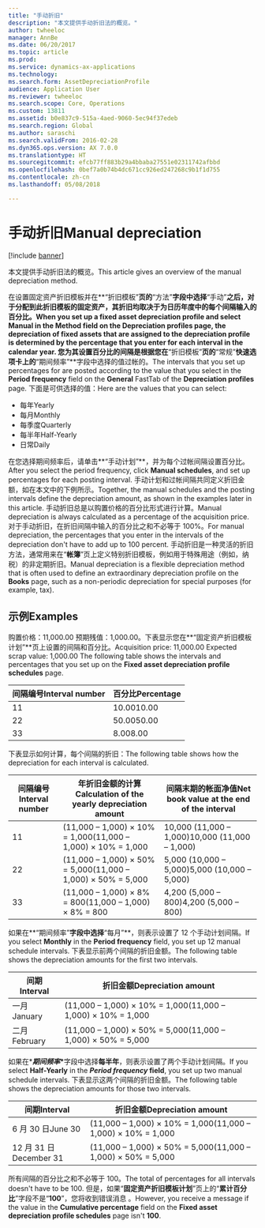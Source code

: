 ```yaml
---
title: "手动折旧"
description: "本文提供手动折旧法的概览。"
author: twheeloc
manager: AnnBe
ms.date: 06/20/2017
ms.topic: article
ms.prod: 
ms.service: dynamics-ax-applications
ms.technology: 
ms.search.form: AssetDepreciationProfile
audience: Application User
ms.reviewer: twheeloc
ms.search.scope: Core, Operations
ms.custom: 13811
ms.assetid: b0e837c9-515a-4aed-9060-5ec94f37edeb
ms.search.region: Global
ms.author: saraschi
ms.search.validFrom: 2016-02-28
ms.dyn365.ops.version: AX 7.0.0
ms.translationtype: HT
ms.sourcegitcommit: efcb77ff883b29a4bbaba27551e02311742afbbd
ms.openlocfilehash: 0bef7a0b74b4dc671cc926ed247268c9b1f1d755
ms.contentlocale: zh-cn
ms.lasthandoff: 05/08/2018

---
```


# <a name="manual-depreciation"></a><span data-ttu-id="1fd7e-103">手动折旧</span><span class="sxs-lookup"><span data-stu-id="1fd7e-103">Manual depreciation</span></span>

[!include [banner](../includes/banner.md)]

<span data-ttu-id="1fd7e-104">本文提供手动折旧法的概览。</span><span class="sxs-lookup"><span data-stu-id="1fd7e-104">This article gives an overview of the manual depreciation method.</span></span>

<span data-ttu-id="1fd7e-105">在设置固定资产折旧模板并在**“折旧模板”**页的**“方法”**字段中选择**“手动”**之后，对于分配到此折旧模板的固定资产，其折旧均取决于为日历年度中的每个间隔输入的百分比。</span><span class="sxs-lookup"><span data-stu-id="1fd7e-105">When you set up a fixed asset depreciation profile and select **Manual** in the **Method** field on the **Depreciation profiles** page, the depreciation of fixed assets that are assigned to the depreciation profile is determined by the percentage that you enter for each interval in the calendar year.</span></span> <span data-ttu-id="1fd7e-106">您为其设置百分比的间隔是根据您在**“折旧模板”**页的**“常规”**快速选项卡上的**“期间频率”**字段中选择的值过帐的。</span><span class="sxs-lookup"><span data-stu-id="1fd7e-106">The intervals that you set up percentages for are posted according to the value that you select in the **Period frequency** field on the **General** FastTab of the **Depreciation profiles** page.</span></span> <span data-ttu-id="1fd7e-107">下面是可供选择的值：</span><span class="sxs-lookup"><span data-stu-id="1fd7e-107">Here are the values that you can select:</span></span>

-   <span data-ttu-id="1fd7e-108">每年</span><span class="sxs-lookup"><span data-stu-id="1fd7e-108">Yearly</span></span>
-   <span data-ttu-id="1fd7e-109">每月</span><span class="sxs-lookup"><span data-stu-id="1fd7e-109">Monthly</span></span>
-   <span data-ttu-id="1fd7e-110">每季度</span><span class="sxs-lookup"><span data-stu-id="1fd7e-110">Quarterly</span></span>
-   <span data-ttu-id="1fd7e-111">每半年</span><span class="sxs-lookup"><span data-stu-id="1fd7e-111">Half-Yearly</span></span>
-   <span data-ttu-id="1fd7e-112">日常</span><span class="sxs-lookup"><span data-stu-id="1fd7e-112">Daily</span></span>

<span data-ttu-id="1fd7e-113">在您选择期间频率后，请单击**“手动计划”**，并为每个过帐间隔设置百分比。</span><span class="sxs-lookup"><span data-stu-id="1fd7e-113">After you select the period frequency, click **Manual schedules**, and set up percentages for each posting interval.</span></span> <span data-ttu-id="1fd7e-114">手动计划和过帐间隔共同定义折旧金额，如在本文中的下例所示。</span><span class="sxs-lookup"><span data-stu-id="1fd7e-114">Together, the manual schedules and the posting intervals define the depreciation amount, as shown in the examples later in this article.</span></span> <span data-ttu-id="1fd7e-115">手动折旧总是以购置价格的百分比形式进行计算。</span><span class="sxs-lookup"><span data-stu-id="1fd7e-115">Manual depreciation is always calculated as a percentage of the acquisition price.</span></span> <span data-ttu-id="1fd7e-116">对于手动折旧，在折旧间隔中输入的百分比之和不必等于 100%。</span><span class="sxs-lookup"><span data-stu-id="1fd7e-116">For manual depreciation, the percentages that you enter in the intervals of the depreciation don't have to add up to 100 percent.</span></span> <span data-ttu-id="1fd7e-117">手动折旧是一种灵活的折旧方法，通常用来在“**帐簿**”页上定义特别折旧模板，例如用于特殊用途（例如，纳税）的非定期折旧。</span><span class="sxs-lookup"><span data-stu-id="1fd7e-117">Manual depreciation is a flexible depreciation method that is often used to define an extraordinary depreciation profile on the **Books** page, such as a non-periodic depreciation for special purposes (for example, tax).</span></span>

## <a name="examples"></a><span data-ttu-id="1fd7e-118">示例</span><span class="sxs-lookup"><span data-stu-id="1fd7e-118">Examples</span></span>
<span data-ttu-id="1fd7e-119">购置价格：11,000.00 预期残值：1,000.00。下表显示您在**“固定资产折旧模板计划”**页上设置的间隔和百分比。</span><span class="sxs-lookup"><span data-stu-id="1fd7e-119">Acquisition price: 11,000.00 Expected scrap value: 1,000.00 The following table shows the intervals and percentages that you set up on the **Fixed asset depreciation profile schedules** page.</span></span>

| <span data-ttu-id="1fd7e-120">间隔编号</span><span class="sxs-lookup"><span data-stu-id="1fd7e-120">Interval number</span></span> | <span data-ttu-id="1fd7e-121">百分比</span><span class="sxs-lookup"><span data-stu-id="1fd7e-121">Percentage</span></span> |
|-----------------|------------|
| <span data-ttu-id="1fd7e-122">1</span><span class="sxs-lookup"><span data-stu-id="1fd7e-122">1</span></span>               | <span data-ttu-id="1fd7e-123">10.00</span><span class="sxs-lookup"><span data-stu-id="1fd7e-123">10.00</span></span>      |
| <span data-ttu-id="1fd7e-124">2</span><span class="sxs-lookup"><span data-stu-id="1fd7e-124">2</span></span>               | <span data-ttu-id="1fd7e-125">50.00</span><span class="sxs-lookup"><span data-stu-id="1fd7e-125">50.00</span></span>      |
| <span data-ttu-id="1fd7e-126">3</span><span class="sxs-lookup"><span data-stu-id="1fd7e-126">3</span></span>               | <span data-ttu-id="1fd7e-127">8.00</span><span class="sxs-lookup"><span data-stu-id="1fd7e-127">8.00</span></span>       |

<span data-ttu-id="1fd7e-128">下表显示如何计算，每个间隔的折旧：</span><span class="sxs-lookup"><span data-stu-id="1fd7e-128">The following table shows how the depreciation for each interval is calculated.</span></span>

|  <span data-ttu-id="1fd7e-129">间隔编号</span><span class="sxs-lookup"><span data-stu-id="1fd7e-129">Interval number</span></span> | <span data-ttu-id="1fd7e-130">年折旧金额的计算</span><span class="sxs-lookup"><span data-stu-id="1fd7e-130">Calculation of the yearly depreciation amount</span></span> | <span data-ttu-id="1fd7e-131">间隔末期的帐面净值</span><span class="sxs-lookup"><span data-stu-id="1fd7e-131">Net book value at the end of the interval</span></span> |
|------------------|-----------------------------------------------|-------------------------------------------|
| <span data-ttu-id="1fd7e-132">1</span><span class="sxs-lookup"><span data-stu-id="1fd7e-132">1</span></span>                | <span data-ttu-id="1fd7e-133">(11,000 – 1,000) × 10% = 1,000</span><span class="sxs-lookup"><span data-stu-id="1fd7e-133">(11,000 – 1,000) × 10% = 1,000</span></span>                | <span data-ttu-id="1fd7e-134">10,000 (11,000 – 1,000)</span><span class="sxs-lookup"><span data-stu-id="1fd7e-134">10,000 (11,000 – 1,000)</span></span>                   |
| <span data-ttu-id="1fd7e-135">2</span><span class="sxs-lookup"><span data-stu-id="1fd7e-135">2</span></span>                | <span data-ttu-id="1fd7e-136">(11,000 – 1,000) × 50% = 5,000</span><span class="sxs-lookup"><span data-stu-id="1fd7e-136">(11,000 – 1,000) × 50% = 5,000</span></span>                | <span data-ttu-id="1fd7e-137">5,000 (10,000 – 5,000)</span><span class="sxs-lookup"><span data-stu-id="1fd7e-137">5,000 (10,000 – 5,000)</span></span>                    |
| <span data-ttu-id="1fd7e-138">3</span><span class="sxs-lookup"><span data-stu-id="1fd7e-138">3</span></span>                | <span data-ttu-id="1fd7e-139">(11,000 – 1,000) × 8% = 800</span><span class="sxs-lookup"><span data-stu-id="1fd7e-139">(11,000 – 1,000) × 8% = 800</span></span>                   | <span data-ttu-id="1fd7e-140">4,200 (5,000 – 800)</span><span class="sxs-lookup"><span data-stu-id="1fd7e-140">4,200 (5,000 – 800)</span></span>                       |

<span data-ttu-id="1fd7e-141">如果在**“期间频率”**字段中选择**“每月”**，则表示设置了 12 个手动计划间隔。</span><span class="sxs-lookup"><span data-stu-id="1fd7e-141">If you select **Monthly** in the **Period frequency** field, you set up 12 manual schedule intervals.</span></span> <span data-ttu-id="1fd7e-142">下表显示前两个间隔的折旧金额。</span><span class="sxs-lookup"><span data-stu-id="1fd7e-142">The following table shows the depreciation amounts for the first two intervals.</span></span>

| <span data-ttu-id="1fd7e-143">间期</span><span class="sxs-lookup"><span data-stu-id="1fd7e-143">Interval</span></span> | <span data-ttu-id="1fd7e-144">折旧金额</span><span class="sxs-lookup"><span data-stu-id="1fd7e-144">Depreciation amount</span></span>            |
|----------|--------------------------------|
| <span data-ttu-id="1fd7e-145">一月</span><span class="sxs-lookup"><span data-stu-id="1fd7e-145">January</span></span>  | <span data-ttu-id="1fd7e-146">(11,000 – 1,000) × 10% = 1,000</span><span class="sxs-lookup"><span data-stu-id="1fd7e-146">(11,000 – 1,000) × 10% = 1,000</span></span> |
| <span data-ttu-id="1fd7e-147">二月</span><span class="sxs-lookup"><span data-stu-id="1fd7e-147">February</span></span> | <span data-ttu-id="1fd7e-148">(11,000 – 1,000) × 50% = 5,000</span><span class="sxs-lookup"><span data-stu-id="1fd7e-148">(11,000 – 1,000) × 50% = 5,000</span></span> |

<span data-ttu-id="1fd7e-149">如果在*<strong><em>期间频率</em>*</strong>字段中选择<strong>每半年</strong>，则表示设置了两个手动计划间隔。</span><span class="sxs-lookup"><span data-stu-id="1fd7e-149">If you select <strong>Half-Yearly</strong> in the *<strong><em>Period frequency</em>* field</strong>, you set up two manual schedule intervals.</span></span> <span data-ttu-id="1fd7e-150">下表显示这两个间隔的折旧金额。</span><span class="sxs-lookup"><span data-stu-id="1fd7e-150">The following table shows the depreciation amounts for those two intervals.</span></span>

| <span data-ttu-id="1fd7e-151">间期</span><span class="sxs-lookup"><span data-stu-id="1fd7e-151">Interval</span></span>    | <span data-ttu-id="1fd7e-152">折旧金额</span><span class="sxs-lookup"><span data-stu-id="1fd7e-152">Depreciation amount</span></span>            |
|-------------|--------------------------------|
| <span data-ttu-id="1fd7e-153">6 月 30 日</span><span class="sxs-lookup"><span data-stu-id="1fd7e-153">June 30</span></span>     | <span data-ttu-id="1fd7e-154">(11,000 – 1,000) × 10% = 1,000</span><span class="sxs-lookup"><span data-stu-id="1fd7e-154">(11,000 – 1,000) × 10% = 1,000</span></span> |
| <span data-ttu-id="1fd7e-155">12 月 31 日</span><span class="sxs-lookup"><span data-stu-id="1fd7e-155">December 31</span></span> | <span data-ttu-id="1fd7e-156">(11,000 – 1,000) × 50% = 5,000</span><span class="sxs-lookup"><span data-stu-id="1fd7e-156">(11,000 – 1,000) × 50% = 5,000</span></span> |

<span data-ttu-id="1fd7e-157">所有间隔的百分比之和不必等于 100。</span><span class="sxs-lookup"><span data-stu-id="1fd7e-157">The total of percentages for all intervals doesn't have to be 100.</span></span> <span data-ttu-id="1fd7e-158">但是，如果“**固定资产折旧模板计划**”页上的“**累计百分比**”字段不是“**100**”，您将收到错误消息 。</span><span class="sxs-lookup"><span data-stu-id="1fd7e-158">However, you receive a message if the value in the **Cumulative percentage** field on the **Fixed asset depreciation profile schedules** page isn't **100**.</span></span>




